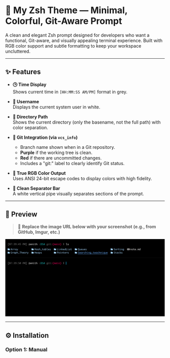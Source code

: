 # 🌌 My Zsh Theme — Minimal, Colorful, Git-Aware Prompt

A clean and elegant Zsh prompt designed for developers who want a functional, Git-aware, and visually appealing terminal experience. Built with RGB color support and subtle formatting to keep your workspace uncluttered.

---

## ✨ Features

- **🕒 Time Display**  
  Shows current time in `[HH:MM:SS AM/PM]` format in grey.

- **👤 Username**  
  Displays the current system user in white.

- **📁 Directory Path**  
  Shows the current directory (only the basename, not the full path) with color separation.

- **🌿 Git Integration (via `vcs_info`)**
  - Branch name shown when in a Git repository.
  - **Purple** if the working tree is clean.
  - **Red** if there are uncommitted changes.
  - Includes a "git:" label to clearly identify Git status.

- **🎨 True RGB Color Output**  
  Uses ANSI 24-bit escape codes to display colors with high fidelity.

- **📏 Clean Separator Bar**  
  A white vertical pipe visually separates sections of the prompt.

---

## 📸 Preview

> 📌 **Replace the image URL below with your screenshot (e.g., from GitHub, Imgur, etc.)**

![My Zsh Theme Preview](/Screenshot_20250507_194126.png)

---

## ⚙️ Installation

### Option 1: Manual

